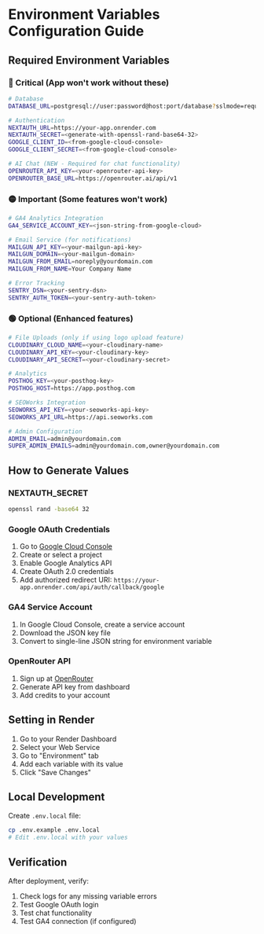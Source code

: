 # Environment Variables Configuration Guide

## Required Environment Variables

### 🔴 Critical (App won't work without these)

```bash
# Database
DATABASE_URL=postgresql://user:password@host:port/database?sslmode=require

# Authentication
NEXTAUTH_URL=https://your-app.onrender.com
NEXTAUTH_SECRET=<generate-with-openssl-rand-base64-32>
GOOGLE_CLIENT_ID=<from-google-cloud-console>
GOOGLE_CLIENT_SECRET=<from-google-cloud-console>

# AI Chat (NEW - Required for chat functionality)
OPENROUTER_API_KEY=<your-openrouter-api-key>
OPENROUTER_BASE_URL=https://openrouter.ai/api/v1
```

### 🟡 Important (Some features won't work)

```bash
# GA4 Analytics Integration
GA4_SERVICE_ACCOUNT_KEY=<json-string-from-google-cloud>

# Email Service (for notifications)
MAILGUN_API_KEY=<your-mailgun-api-key>
MAILGUN_DOMAIN=<your-mailgun-domain>
MAILGUN_FROM_EMAIL=noreply@yourdomain.com
MAILGUN_FROM_NAME=Your Company Name

# Error Tracking
SENTRY_DSN=<your-sentry-dsn>
SENTRY_AUTH_TOKEN=<your-sentry-auth-token>
```

### 🟢 Optional (Enhanced features)

```bash
# File Uploads (only if using logo upload feature)
CLOUDINARY_CLOUD_NAME=<your-cloudinary-name>
CLOUDINARY_API_KEY=<your-cloudinary-key>
CLOUDINARY_API_SECRET=<your-cloudinary-secret>

# Analytics
POSTHOG_KEY=<your-posthog-key>
POSTHOG_HOST=https://app.posthog.com

# SEOWorks Integration
SEOWORKS_API_KEY=<your-seoworks-api-key>
SEOWORKS_API_URL=https://api.seoworks.com

# Admin Configuration
ADMIN_EMAIL=admin@yourdomain.com
SUPER_ADMIN_EMAILS=admin@yourdomain.com,owner@yourdomain.com
```

## How to Generate Values

### NEXTAUTH_SECRET
```bash
openssl rand -base64 32
```

### Google OAuth Credentials
1. Go to [Google Cloud Console](https://console.cloud.google.com)
2. Create or select a project
3. Enable Google Analytics API
4. Create OAuth 2.0 credentials
5. Add authorized redirect URI: `https://your-app.onrender.com/api/auth/callback/google`

### GA4 Service Account
1. In Google Cloud Console, create a service account
2. Download the JSON key file
3. Convert to single-line JSON string for environment variable

### OpenRouter API
1. Sign up at [OpenRouter](https://openrouter.ai)
2. Generate API key from dashboard
3. Add credits to your account

## Setting in Render

1. Go to your Render Dashboard
2. Select your Web Service
3. Go to "Environment" tab
4. Add each variable with its value
5. Click "Save Changes"

## Local Development

Create `.env.local` file:
```bash
cp .env.example .env.local
# Edit .env.local with your values
```

## Verification

After deployment, verify:
1. Check logs for any missing variable errors
2. Test Google OAuth login
3. Test chat functionality
4. Test GA4 connection (if configured)
